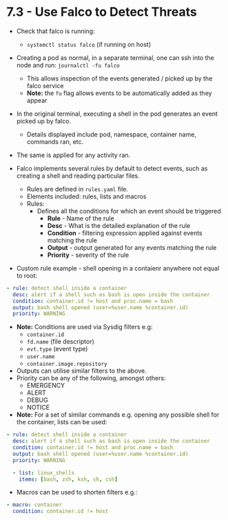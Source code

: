 # 7.3 - Use Falco to Detect Threats

- Check that falco is running:
  - `systemctl status falco` (if running on host)
- Creating a pod as normal, in a separate terminal, one can ssh into the node and run: `journalctl -fu falco`
  - This allows inspection of the events generated / picked up by the falco service
  - **Note:** the `fu` flag allows events to be automatically added as they appear
- In the original terminal, executing a shell in the pod generates an event picked up by falco.
  - Details displayed include pod, namespace, container name, commands ran, etc.
- The same is applied for any activity ran.
- Falco implements several rules by default to detect events, such as creating a shell and reading particular files.
  - Rules are defined in `rules.yaml` file.
  - Elements included: rules, lists and macros
  - Rules:
    - Defines all the conditions for which an event should be triggered
      - **Rule** - Name of the rule
      - **Desc** - What is the detailed explanation of the rule
      - **Condition** - filtering expression applied against events matching the rule
      - **Output** - output generated for any events matching the rule
      - **Priority** - severity of the rule

- Custom rule example - shell opening in a contaienr anywhere not equal to root:

```yaml
- rule: detect shell inside a container
  desc: alert if a shell such as bash is open inside the container
  condition: container.id != host and proc.name = bash
  output: bash shell opened (user=%user.name %container.id)
  priority: WARNING
```

- **Note:** Conditions are used via Sysdig filters e.g:
  - `container.id`
  - `fd.name` (file descriptor)
  - `evt.type` (event type)
  - `user.name`
  - `container.image.repository`
- Outputs can utilise similar filters to the above.
- Priority can be any of the following, amongst others:
  - EMERGENCY
  - ALERT
  - DEBUG
  - NOTICE
- **Note:** For a set of similar commands e.g. opening any possible shell for the container, lists can be used:

```yaml
- rule: detect shell inside a container
  desc: alert if a shell such as bash is open inside the container
  condition: container.id != host and proc.name = bash
  output: bash shell opened (user=%user.name %container.id)
  priority: WARNING

  - list: linux_shells
    items: [bash, zsh, ksh, sh, csh]
```

- Macros can be used to shorten filters e.g.:

```yaml
- macro: container
  condition: container.id != host
```
